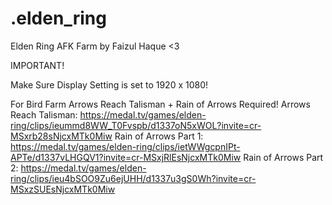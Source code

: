 # .elden_ring
Elden Ring AFK Farm by Faizul Haque <3

IMPORTANT!

Make Sure Display Setting is set to 1920 x 1080!

For Bird Farm Arrows Reach Talisman + Rain of Arrows Required!
Arrows Reach Talisman: https://medal.tv/games/elden-ring/clips/ieummd8WW_T0Fvspb/d1337oN5xWOL?invite=cr-MSxrb28sNjcxMTk0Miw
Rain of Arrows Part 1: https://medal.tv/games/elden-ring/clips/ietWWgcpnIPt-APTe/d1337vLHGQV1?invite=cr-MSxjRlEsNjcxMTk0Miw
Rain of Arrows Part 2: https://medal.tv/games/elden-ring/clips/ieu4bSOO9Zu6ejUHH/d1337u3gS0Wh?invite=cr-MSxzSUEsNjcxMTk0Miw
